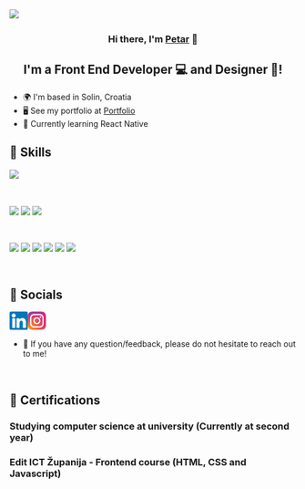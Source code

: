 <img src="https://user-images.githubusercontent.com/45322112/181122058-27e81fc0-beaa-4a41-90c0-96481c9ef974.png"/>

<h3 align="center">
Hi there, I'm <a href="https://www.petartopic.dev/" target="_blank" rel="noreferrer">Petar</a> 👋
</h3>

<h2 align="center">
I'm a Front End Developer 💻 and Designer 🎨!
</h2> 

- 🌍  I'm based in Solin, Croatia
- 🖥️  See my portfolio at <a href="https://www.petartopic.dev/" target="_blank" rel="noreferrer">Portfolio</a>
- 🧠  Currently learning React Native

## 💼 Skills

![](https://img.shields.io/badge/HTML5-E34F26?style=for-the-badge&logo=html5&logoColor=white)

</br>

![](https://img.shields.io/badge/Style-Bootstrap-informational?style=flat&logo=Bootstrap&color=7952B3)
![](https://img.shields.io/badge/Style-CSS3-informational?style=flat&logo=CSS3&color=1572B6)
![](https://img.shields.io/badge/Style-styled--components-informational?style=flat&logo=styled-components&color=DB7093)


</br>

![](https://img.shields.io/badge/Tools-Figma-informational?style=flat&logo=Figma&color=F24E1E)
![](https://img.shields.io/badge/Tools-NPM-informational?style=flat&logo=NPM&color=CB3837)
![](https://img.shields.io/badge/Tools-Heroku-informational?style=flat&logo=Heroku&color=430098)
![](https://img.shields.io/badge/Tools-Netlify-informational?style=flat&logo=netlify&color=00C7B7)
![](https://img.shields.io/badge/Tools-Git-informational?style=flat&logo=Git&color=F05032)
![](https://img.shields.io/badge/Tools-GitHub-informational?style=flat&logo=GitHub&color=181717)
<p>&nbsp;<p/>

## 🤝 Socials 
<a href="https://www.linkedin.com/in/petar-topi%C4%87-4a551a234/"><img align="left" src="https://raw.githubusercontent.com/Ptopic/Ptopic/main/images/linkedin.svg" width="32px"></img></a>
<a href="https://www.instagram.com/topic_02/"><img align="left" src="https://raw.githubusercontent.com/Ptopic/Ptopic/main/images/instagram.svg" width="32px"></img></a>

</br>
</br>

- 💬 If you have any question/feedback, please do not hesitate to reach out to me!
<p>&nbsp;<p/>



## 📜 Certifications 
<h3> Studying computer science at university (Currently at second year)<h3>
<h3> Edit ICT Županija - Frontend course (HTML, CSS and Javascript) <h3>

<p>&nbsp;<p/>

